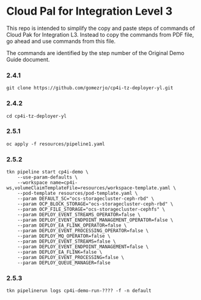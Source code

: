 # Cloud Pal for Integration Level 3

This repo is intended to simplify the copy and paste steps of commands of Cloud Pak for Integration L3. Instead to copy the commands from PDF file, go ahead and use commands from this file.

The commands are identified by the step number of the Original Demo Guide document.

### 2.4.1
```
git clone https://github.com/gomezrjo/cp4i-tz-deployer-yl.git
```

### 2.4.2
```
cd cp4i-tz-deployer-yl
```

### 2.5.1
```
oc apply -f resources/pipeline1.yaml
```

### 2.5.2
```
tkn pipeline start cp4i-demo \
    --use-param-defaults \
    --workspace name=cp4i-ws,volumeClaimTemplateFile=resources/workspace-template.yaml \
    --pod-template resources/pod-template.yaml \
    --param DEFAULT_SC="ocs-storagecluster-ceph-rbd" \
    --param OCP_BLOCK_STORAGE="ocs-storagecluster-ceph-rbd" \
    --param OCP_FILE_STORAGE="ocs-storagecluster-cephfs" \
    --param DEPLOY_EVENT_STREAMS_OPERATOR=false \
    --param DEPLOY_EVENT_ENDPOINT_MANAGEMENT_OPERATOR=false \
    --param DEPLOY_EA_FLINK_OPERATOR=false \
    --param DEPLOY_EVENT_PROCESSING_OPERATOR=false \
    --param DEPLOY_MQ_OPERATOR=false \
    --param DEPLOY_EVENT_STREAMS=false \
    --param DEPLOY_EVENT_ENDPOINT_MANAGEMENT=false \
    --param DEPLOY_EA_FLINK=false \
    --param DEPLOY_EVENT_PROCESSING=false \
    --param DEPLOY_QUEUE_MANAGER=false
```

### 2.5.3
```
tkn pipelinerun logs cp4i-demo-run-???? -f -n default 
```
